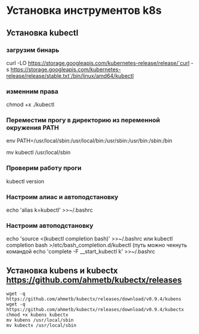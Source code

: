 # Установка инструментов k8s

## Установка kubectl

### загрузим бинарь
curl -LO https://storage.googleapis.com/kubernetes-release/release/`curl -s https://storage.googleapis.com/kubernetes-release/release/stable.txt`/bin/linux/amd64/kubectl

### изменним права
chmod +x ./kubectl

### Переместим прогу в директорию из переменной окружения PATH
env 
PATH=/usr/local/sbin:/usr/local/bin:/usr/sbin:/usr/bin:/sbin:/bin

mv kubectl /usr/local/sbin

### Проверим работу проги
kubectl version

### Настроим алиас и автоподстановку
echo 'alias k=kubectl' >>~/.bashrc

### Настроим автоподстановку
echo 'source <(kubectl completion bash)' >>~/.bashrc или kubectl completion bash >/etc/bash_completion.d/kubectl (путь можно чекнуть командой 
echo 'complete -F __start_kubectl k' >>~/.bashrc

## Установка kubens и kubectx https://github.com/ahmetb/kubectx/releases
```
wget -q https://github.com/ahmetb/kubectx/releases/download/v0.9.4/kubens
wget -q https://github.com/ahmetb/kubectx/releases/download/v0.9.4/kubectx
chmod +x kubens kubectx
mv kubens /usr/local/sbin
mv kubectx /usr/local/sbin
```
